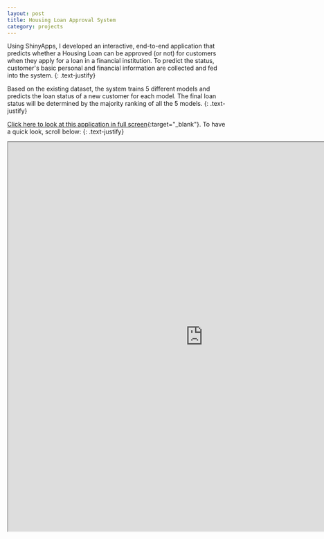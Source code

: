 ```yaml
---
layout: post
title: Housing Loan Approval System
category: projects
---
```


Using ShinyApps, I developed an interactive, end-to-end application that predicts whether a Housing Loan can be approved (or not) for customers when they apply for a loan in a financial institution. To predict the status, customer's basic personal and financial information are collected and fed into the system. 
{: .text-justify}

Based on the existing dataset, the system trains 5 different models and predicts the loan status of a new customer for each model. The final loan status will be determined by the majority ranking of all the 5 models.
{: .text-justify}

[Click here to look at this application in full screen](https://socrates.shinyapps.io/HousingLoanApprovalSystem/){:target="_blank"}. To have a quick look, scroll below:
{: .text-justify}

<iframe src="https://socrates.shinyapps.io/HousingLoanApprovalSystem/" style="border: 1; width: 900px; height: 900px"></iframe>
<br>